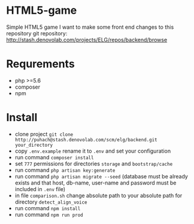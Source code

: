 # HTML5-game
Simple HTML5 game
I want to make some front end changes to this repository
git repository: http://stash.denovolab.com/projects/ELG/repos/backend/browse

Requrements
=============
- php >=5.6
- composer
- npm

Install
=============

- clone project `git clone http://puhach@stash.denovolab.com/scm/elg/backend.git your_directory`
- copy `.env.example` rename it to `.env` and set your configuration
- run command `composer install`
- set `777` permissions for directories `storage` and `bootstrap/cache`
- run command `php artisan key:generate`
- run command `php artisan migrate --seed` (database must be already exists and that host, db-name, user-name and password must be included in `.env` file)
- in file `comparison.sh` change absolute path to your absolute path for directory `detect_align_voice`
- run command `npm install`
- run command `npm run prod`
